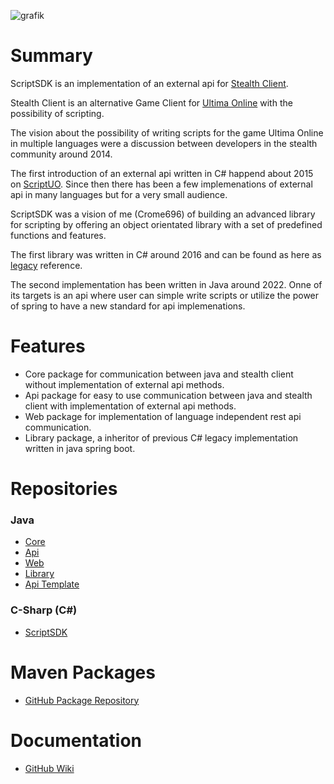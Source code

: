 ![grafik](https://user-images.githubusercontent.com/7686889/196972069-a8439c17-dfc9-4958-99c2-0adc01d008bb.png)


# Summary
ScriptSDK is an implementation of an external api for [Stealth Client](https://stealth.od.ua/ "Stealth Client").

Stealth Client is an alternative Game Client for [Ultima Online](https://uo.com/ "Ultima Online") with the possibility of scripting.

The vision about the possibility of writing scripts for the game Ultima Online in multiple languages were a discussion between developers in the stealth community around 2014.

The first introduction of an external api written in C# happend about 2015 on [ScriptUO](http://www.scriptuo.com "ScriptUO"). Since then there has been a few implemenations of external api in many languages but for a very small audience.

ScriptSDK was a vision of me (Crome696) of building an advanced library for scripting by offering an object orientated library with a set of predefined functions and features.

The first library was written in C# around 2016 and can be found as here as [legacy](https://github.com/stealth-scriptsdk/CSharp-ScriptSDK-Legacy "legacy") reference.

The second implementation has been written in Java around 2022. Onne of its targets is an api where user can simple write scripts or utilize the power of spring to have a new standard for api implemenations.

# Features

- Core package for communication between java and stealth client without implementation of external api methods.
- Api package for easy to use communication between java and stealth client with implementation of external api methods.
- Web package for implementation of language independent rest api communication.
- Library package, a inheritor of previous C# legacy implementation written in java spring boot.

# Repositories

### Java
-  [Core](https://github.com/stealth-scriptsdk/java-core)
-  [Api](https://github.com/stealth-scriptsdk/java-api)
-  [Web](https://github.com/stealth-scriptsdk/java-web)
-  [Library](https://github.com/stealth-scriptsdk/java-library)
-  [Api Template](https://github.com/stealth-scriptsdk/java-example)

### C-Sharp (C#)

-  [ScriptSDK ](https://github.com/stealth-scriptsdk/CSharp-ScriptSDK-Legacy)

# Maven Packages
-  [GitHub Package Repository](https://github.com/orgs/stealth-scriptsdk/packages)

# Documentation
-  [GitHub Wiki](https://github.com/stealth-scriptsdk/java-docs)
